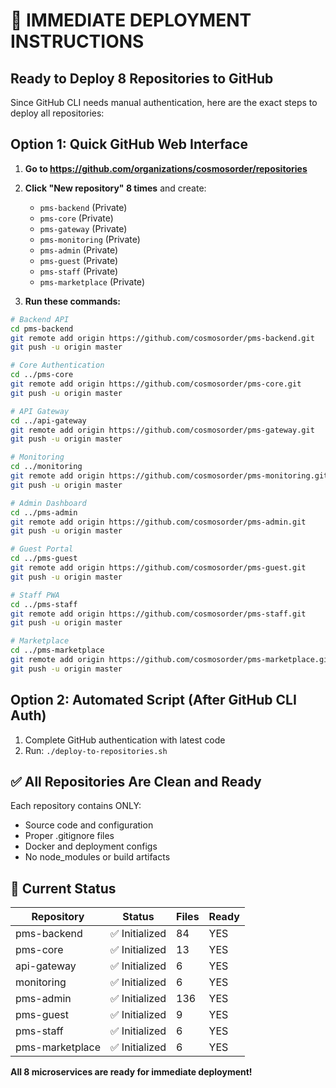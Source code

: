 # 🚀 IMMEDIATE DEPLOYMENT INSTRUCTIONS

## Ready to Deploy 8 Repositories to GitHub

Since GitHub CLI needs manual authentication, here are the exact steps to deploy all repositories:

## Option 1: Quick GitHub Web Interface

1. **Go to https://github.com/organizations/cosmosorder/repositories**
2. **Click "New repository" 8 times** and create:
   - `pms-backend` (Private)
   - `pms-core` (Private)
   - `pms-gateway` (Private)
   - `pms-monitoring` (Private)
   - `pms-admin` (Private)
   - `pms-guest` (Private)
   - `pms-staff` (Private)
   - `pms-marketplace` (Private)

3. **Run these commands:**

```bash
# Backend API
cd pms-backend
git remote add origin https://github.com/cosmosorder/pms-backend.git
git push -u origin master

# Core Authentication
cd ../pms-core
git remote add origin https://github.com/cosmosorder/pms-core.git
git push -u origin master

# API Gateway
cd ../api-gateway
git remote add origin https://github.com/cosmosorder/pms-gateway.git
git push -u origin master

# Monitoring
cd ../monitoring
git remote add origin https://github.com/cosmosorder/pms-monitoring.git
git push -u origin master

# Admin Dashboard
cd ../pms-admin
git remote add origin https://github.com/cosmosorder/pms-admin.git
git push -u origin master

# Guest Portal
cd ../pms-guest
git remote add origin https://github.com/cosmosorder/pms-guest.git
git push -u origin master

# Staff PWA
cd ../pms-staff
git remote add origin https://github.com/cosmosorder/pms-staff.git
git push -u origin master

# Marketplace
cd ../pms-marketplace
git remote add origin https://github.com/cosmosorder/pms-marketplace.git
git push -u origin master
```

## Option 2: Automated Script (After GitHub CLI Auth)

1. Complete GitHub authentication with latest code
2. Run: `./deploy-to-repositories.sh`

## ✅ All Repositories Are Clean and Ready

Each repository contains ONLY:
- Source code and configuration
- Proper .gitignore files
- Docker and deployment configs
- No node_modules or build artifacts

## 🎯 Current Status

| Repository | Status | Files | Ready |
|------------|--------|-------|-------|
| pms-backend | ✅ Initialized | 84 | YES |
| pms-core | ✅ Initialized | 13 | YES |
| api-gateway | ✅ Initialized | 6 | YES |
| monitoring | ✅ Initialized | 6 | YES |
| pms-admin | ✅ Initialized | 136 | YES |
| pms-guest | ✅ Initialized | 9 | YES |
| pms-staff | ✅ Initialized | 6 | YES |
| pms-marketplace | ✅ Initialized | 6 | YES |

**All 8 microservices are ready for immediate deployment!**